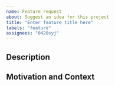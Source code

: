 ```yaml
---
name: Feature request
about: Suggest an idea for this project
title: "Enter feature title here"
labels: "feature"
assignees: "0420syj"
---
```


<!-- **Is your feature request related to a problem? Please describe.**
A clear and concise description of what the problem is. Ex. I'm always frustrated when [...]

**Describe the solution you'd like**
A clear and concise description of what you want to happen.

**Describe alternatives you've considered**
A clear and concise description of any alternative solutions or features you've considered.

**Additional context**
Add any other context or screenshots about the feature request here. -->

## Description

<!--- Describe your changes in detail -->

## Motivation and Context

<!--- Why is this change required? What problem does it solve? -->
<!--- If it fixes an open issue, please link to the issue here. -->
